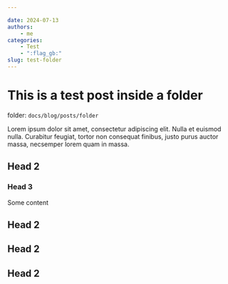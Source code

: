 ```yaml
---

date: 2024-07-13
authors:
    - me
categories:
    - Test
    - ":flag_gb:"
slug: test-folder
---
```


# **This is a test post inside a folder**

folder: `docs/blog/posts/folder`

Lorem ipsum dolor sit amet, consectetur adipiscing elit. Nulla et euismod nulla. Curabitur feugiat, tortor non consequat finibus, justo purus auctor massa, necsemper lorem quam in massa.

<!-- more -->

## Head 2

### Head 3

Some content

## Head 2

## Head 2

## Head 2